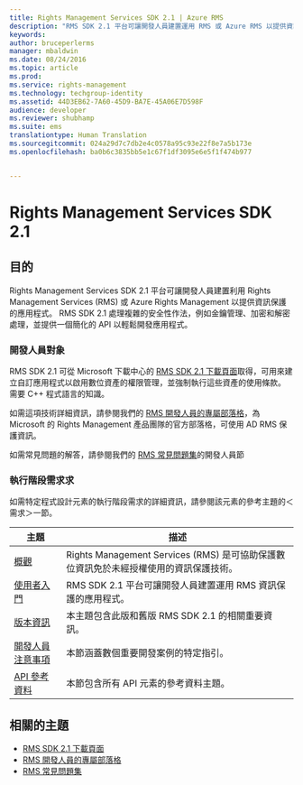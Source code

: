 ```yaml
---
title: Rights Management Services SDK 2.1 | Azure RMS
description: "RMS SDK 2.1 平台可讓開發人員建置運用 RMS 或 Azure RMS 以提供資訊保護的應用程式。"
keywords: 
author: bruceperlerms
manager: mbaldwin
ms.date: 08/24/2016
ms.topic: article
ms.prod: 
ms.service: rights-management
ms.technology: techgroup-identity
ms.assetid: 44D3EB62-7A60-45D9-BA7E-45A06E7D598F
audience: developer
ms.reviewer: shubhamp
ms.suite: ems
translationtype: Human Translation
ms.sourcegitcommit: 024a29d7c7db2e4c0578a95c93e22f8e7a5b173e
ms.openlocfilehash: ba0b6c3835bb5e1c67f1df3095e6e5f1f474b977


---
```


# Rights Management Services SDK 2.1

## 目的

Rights Management Services SDK 2.1 平台可讓開發人員建置利用 Rights Management Services (RMS) 或 Azure Rights Management 以提供資訊保護的應用程式。 RMS SDK 2.1 處理複雜的安全性作法，例如金鑰管理、加密和解密處理，並提供一個簡化的 API 以輕鬆開發應用程式。

### 開發人員對象

RMS SDK 2.1 可從 Microsoft 下載中心的 [RMS SDK 2.1 下載頁面](http://www.microsoft.com/en-us/download/details.aspx?id=38397)取得，可用來建立自訂應用程式以啟用數位資產的權限管理，並強制執行這些資產的使用條款。 需要 C++ 程式語言的知識。

如需這項技術詳細資訊，請參閱我們的 [RMS 開發人員的專屬部落格](http://blogs.msdn.com/b/rms/archive/2012/05/31/official-release-of-ad-rms-sdk-2-0-and-ad-rms-client-2-0.aspx)，為 Microsoft 的 Rights Management 產品團隊的官方部落格，可使用 AD RMS 保護資訊。

如需常見問題的解答，請參閱我們的 [RMS 常見問題集](http://aka.ms/adrmsfaq )的開發人員節

### 執行階段需求求

如需特定程式設計元素的執行階段需求的詳細資訊，請參閱該元素的參考主題的＜需求＞一節。

|主題|描述|
|-----|--------|
|[概觀](ad-rms-overview.md)|Rights Management Services (RMS) 是可協助保護數位資訊免於未經授權使用的資訊保護技術。|
|[使用者入門](getting-started-with-ad-rms-2-0.md)|RMS SDK 2.1 平台可讓開發人員建置運用 RMS 資訊保護的應用程式。|
|[版本資訊](release-notes-rtm.md)|本主題包含此版和舊版 RMS SDK 2.1 的相關重要資訊。|
|[開發人員注意事項](developer-notes.md)|本節涵蓋數個重要開發案例的特定指引。|
|[API 參考資料](api-reference-2-1.md)|本節包含所有 API 元素的參考資料主題。|

 

## 相關的主題

* [RMS SDK 2.1 下載頁面](http://www.microsoft.com/en-us/download/details.aspx?id=38397)
* [RMS 開發人員的專屬部落格](http://blogs.msdn.com/b/rms/archive/2012/05/31/official-release-of-ad-rms-sdk-2-0-and-ad-rms-client-2-0.aspx)
* [RMS 常見問題集](http://aka.ms/adrmsfaq )
 

 



<!--HONumber=Aug16_HO4-->


